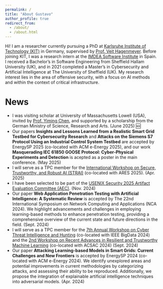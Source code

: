 ```yaml
---
permalink: /
title: "About Gustavo"
author_profile: true
redirect_from: 
  - /about/
  - /about.html
---
```


Hi! I am a researcher currently pursuing a PhD at [Karlsruhe Institute of Technology (KIT)](https://www.iai.kit.edu/english/2154_4832.php) in Germany, supervised by [Prof. Veit Hagenmeyer](https://www.iai.kit.edu/english/921_1213.php). Before joining KIT, I was a research intern at the [IMDEA Software Institute](https://software.imdea.org/people/gustavo.sanchez/) in Spain. I received a Bachelor’s in Software Engineering from Sheffield Hallam University (UK), and in 2021 completed a Master’s in Cybersecurity and Artificial Intelligence at The University of Sheffield (UK). My research interest lies in the area of offensive security, with a focus on AI methods and within the context of critical infrastructure.

News
======
* I was visiting scholar at University of Massachusetts Lowell (USA), invited by [Prof. Yiming Chen](https://ianchen88.github.io/), and supported by a scholarship from the German Ministry of Science, Research and Arts. (June 2025) 🆕
* Our papers **Insights and Lessons Learned from a Realistic Smart Grid Testbed for Cybersecurity Research** and **Attacks on the Siemens S7 Protocol Using an Industrial Control System Testbed** are accepted by EnergySP 2025 (co-located with ACM e-Energy 2025), and our work **Masquerading IEC 61850 GOOSE Protocol: Cyber‐Physical Experiments and Detection** is acepted as a poster in the main conference. (May 2025) 
* I will serve as a TPC member for the [International Workshop on Secure, Trustworthy, and Robust AI (STRAI)](https://2025.ares-conference.eu/program/strai/) (co-located with ARES 2025). (Apr. 2025) 
* I have been selected to be part of the [USENIX Security 2025 Artifact Evaluation Committee (AEC)](https://www.usenix.org/conference/usenixsecurity25/call-for-artifacts). (Nov. 2024) 
* Our paper **Web Application Penetration Testing with Artificial Intelligence: A Systematic Review** is accepted by The 22nd International Symposium on Network Computing and Applications (NCA 2024). We highlight advancements and challenges in employing learning-based methods to enhance penetration testing, providing a comprehensive overview of the current state and future directions in the field. (Sept. 2024)
* I will serve as a TPC member for the [7th Annual Workshop on Cyber Threat Intelligence and Hunting](https://cyberhunt2024.cyberhunt.no/) (co-located with IEEE BigData 2024) and the [2nd Workshop on Recent Advances in Resilient and Trustworthy Machine Learning](https://artman-workshop.gitlab.io/) (co-located with ACSAC 2024) (Sept. 2024)
* Our paper **Attacking Learning-based Models in Smart Grids: Current Challenges and New Frontiers** is accepted by EnergySP 2024 (co-located with ACM e-Energy 2024). We identify unexplored areas and potential improvements in current methodologies by categorizing attacks, and assessing their ability to be reproduced. Additionally, we propose the integration of explainable artificial intelligence techniques into adversarial models. (Apr. 2024)
